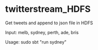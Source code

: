 # twitterstream_HDFS
Get tweets and append to json file in HDFS

Input: melb, sydney, perth, ade, bris

Usage: sudo sbt "run sydney"
